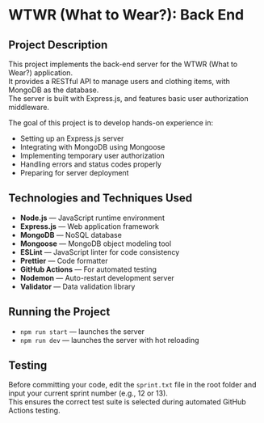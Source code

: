 # WTWR (What to Wear?): Back End

## Project Description

This project implements the back-end server for the WTWR (What to Wear?) application.  
It provides a RESTful API to manage users and clothing items, with MongoDB as the database.  
The server is built with Express.js, and features basic user authorization middleware.

The goal of this project is to develop hands-on experience in:

- Setting up an Express.js server
- Integrating with MongoDB using Mongoose
- Implementing temporary user authorization
- Handling errors and status codes properly
- Preparing for server deployment

## Technologies and Techniques Used

- **Node.js** — JavaScript runtime environment
- **Express.js** — Web application framework
- **MongoDB** — NoSQL database
- **Mongoose** — MongoDB object modeling tool
- **ESLint** — JavaScript linter for code consistency
- **Prettier** — Code formatter
- **GitHub Actions** — For automated testing
- **Nodemon** — Auto-restart development server
- **Validator** — Data validation library

## Running the Project

- `npm run start` — launches the server
- `npm run dev` — launches the server with hot reloading

## Testing

Before committing your code, edit the `sprint.txt` file in the root folder and input your current sprint number (e.g., 12 or 13).  
This ensures the correct test suite is selected during automated GitHub Actions testing.
